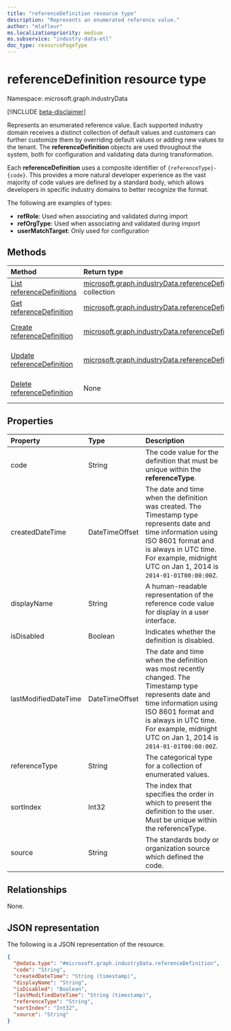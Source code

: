 ```yaml
---
title: "referenceDefinition resource type"
description: "Represents an enumerated reference value."
author: "mlafleur"
ms.localizationpriority: medium
ms.subservice: "industry-data-etl"
doc_type: resourcePageType
---
```


# referenceDefinition resource type

Namespace: microsoft.graph.industryData

[!INCLUDE [beta-disclaimer](../../includes/beta-disclaimer.md)]

Represents an enumerated reference value. Each supported industry domain receives a distinct collection of default values and customers can further customize them by overriding default values or adding new values to the tenant. The **referenceDefinition** objects are used throughout the system, both for configuration and validating data during transformation.

Each **referenceDefinition** uses a composite identifier of `{referenceType}-{code}`. This provides a more natural developer experience as the vast majority of code values are defined by a standard body, which allows developers in specific industry domains to better recognize the format.

The following are examples of types:

- **refRole**: Used when associating and validated during import
- **refOrgType**: Used when associating and validated during import
- **userMatchTarget**: Only used for configuration

## Methods

| Method                                                                           | Return type                                                                                          | Description                                                                                                                            |
| :------------------------------------------------------------------------------- | :--------------------------------------------------------------------------------------------------- | :------------------------------------------------------------------------------------------------------------------------------------- |
| [List referenceDefinitions](../api/industrydata-referencedefinition-list.md)     | [microsoft.graph.industryData.referenceDefinition](industrydata-referencedefinition.md) collection   | Get a list of the [referenceDefinition](industrydata-referencedefinition.md) objects and their properties.                             |
| [Get referenceDefinition](../api/industrydata-referencedefinition-get.md)        | [microsoft.graph.industryData.referenceDefinition](industrydata-referencedefinition.md)              | Read the properties and relationships of a [referenceDefinition](industrydata-referencedefinition.md) object.                          |
| [Create referenceDefinition](../api/industrydata-referencedefinition-post.md)   | [microsoft.graph.industryData.referenceDefinition](../resources/industrydata-referencedefinition.md) | Create a new [microsoft.graph.industryData.referenceDefinition](../resources/industrydata-referencedefinition.md) object.              |
| [Update referenceDefinition](../api/industrydata-referencedefinition-update.md)  | [microsoft.graph.industryData.referenceDefinition](../resources/industrydata-referencedefinition.md) | Update the properties of a [microsoft.graph.industryData.referenceDefinition](../resources/industrydata-referencedefinition.md) object.|
| [Delete referenceDefinition](../api/industrydata-referencedefinition-delete.md) | None                                                                                                 | Delete a [microsoft.graph.industryData.referenceDefinition](../resources/industrydata-referencedefinition.md) object.                  |

## Properties

| Property             | Type           | Description                                                                                                                                                                                                                                   |
| :------------------- | :------------- | :-------------------------------------------------------------------------------------------------------------------------------------------------------------------------------------------------------------------------------------------- |
| code                 | String         | The code value for the definition that must be unique within the **referenceType**.                                                                                                                                                           |
| createdDateTime      | DateTimeOffset | The date and time when the definition was created. The Timestamp type represents date and time information using ISO 8601 format and is always in UTC time. For example, midnight UTC on Jan 1, 2014 is `2014-01-01T00:00:00Z`.               |
| displayName          | String         | A human-readable representation of the reference code value for display in a user interface.                                                                                                                                                                    |
| isDisabled           | Boolean        | Indicates whether the definition is disabled.                                                                                                                                                                                           |
| lastModifiedDateTime | DateTimeOffset | The date and time when the definition was most recently changed. The Timestamp type represents date and time information using ISO 8601 format and is always in UTC time. For example, midnight UTC on Jan 1, 2014 is `2014-01-01T00:00:00Z`. |
| referenceType        | String         | The categorical type for a collection of enumerated values.                                                                                                                                                                                   |
| sortIndex            | Int32          | The index that specifies the order in which to present the definition to the user. Must be unique within the referenceType.                                                                                                                                                  |
| source               | String         | The standards body or organization source which defined the code.                                                                                                                                                                             |

## Relationships

None.

## JSON representation

The following is a JSON representation of the resource.

<!-- {
  "blockType": "resource",
  "keyProperty": "id",
  "@odata.type": "microsoft.graph.industryData.referenceDefinition",
  "openType": false
}
-->

```json
{
  "@odata.type": "#microsoft.graph.industryData.referenceDefinition",
  "code": "String",
  "createdDateTime": "String (timestamp)",
  "displayName": "String",
  "isDisabled": "Boolean",
  "lastModifiedDateTime": "String (timestamp)",
  "referenceType": "String",
  "sortIndex": "Int32",
  "source": "String"
}
```
